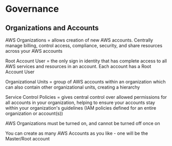 # Governance

## Organizations and Accounts

AWS Organizations = allows creation of new AWS accounts. Centrally manage billing, control access, compliance, security, and share resources across your AWS accounts

Root Account User = the only sign in identity that has complete access to all AWS services and resources in an account. Each account has a Root Account User

Organizational Units = group of AWS accounts within an organization which can also contain other organizational units, creating a hierarchy

Service Control Policies = gives central control over allowed permissions for all accounts in your organization, helping to ensure your accounts stay within your organization's guidelines (IAM policies defined for an entire organization or account(s))

AWS Organizations must be turned on, and cannot be turned off once on

You can create as many AWS Accounts as you like - one will be the Master/Root account
